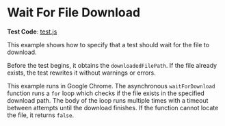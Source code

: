 # Wait For File Download

**Test Code**: [test.js](test.js)

This example shows how to specify that a test should wait for the file to download.

Before the test begins, it obtains the `downloadedFilePath`. If the file already exists, the test rewrites it without warnings or errors.

This example runs in Google Chrome. The asynchronous `waitForDownload` function runs a `for` loop which checks if the file exists in the specified download path. The body of the loop runs multiple times with a timeout between attempts until the download finishes. If the function cannot locate the file, it returns `false`.
